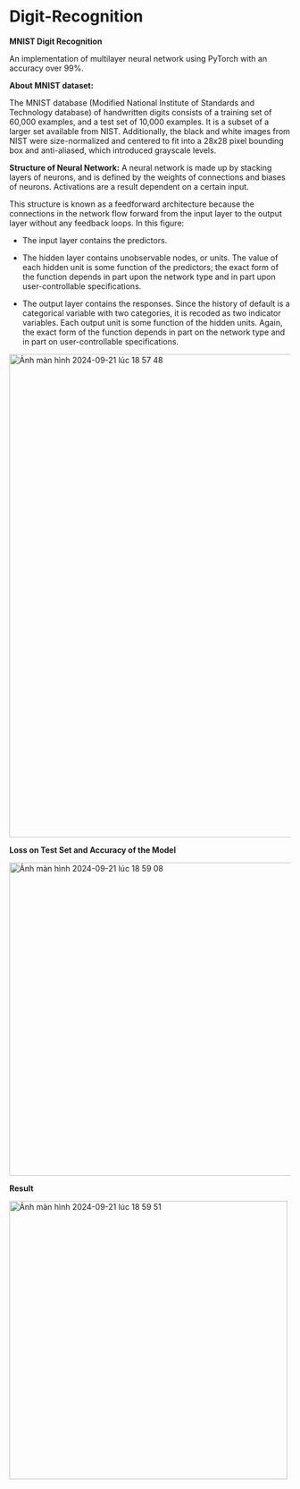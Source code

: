 # Digit-Recognition
__MNIST Digit Recognition__

An implementation of multilayer neural network using PyTorch with an accuracy over 99%.

__About MNIST dataset:__

The MNIST database (Modified National Institute of Standards and Technology database) of handwritten digits consists of a training set of 60,000 examples, and a test set of 10,000 examples. It is a subset of a larger set available from NIST. Additionally, the black and white images from NIST were size-normalized and centered to fit into a 28x28 pixel bounding box and anti-aliased, which introduced grayscale levels.

__Structure of Neural Network:__
A neural network is made up by stacking layers of neurons, and is defined by the weights of connections and biases of neurons. Activations are a result dependent on a certain input.

This structure is known as a feedforward architecture because the connections in the network flow forward from the input layer to the output layer without any feedback loops. In this figure:

- The input layer contains the predictors.

- The hidden layer contains unobservable nodes, or units. The value of each hidden unit is some function of the predictors; the exact form of the function depends in part upon the network type and in part upon user-controllable specifications.

- The output layer contains the responses. Since the history of default is a categorical variable with two categories, it is recoded as two indicator variables. Each output unit is some function of the hidden units. Again, the exact form of the function depends in part on the network type and in part on user-controllable specifications. 

<img width="864" alt="Ảnh màn hình 2024-09-21 lúc 18 57 48" src="https://github.com/user-attachments/assets/b60e116c-a8bb-49a1-a406-b74c9d805024">

__Loss on Test Set and Accuracy of the Model__

<img width="560" alt="Ảnh màn hình 2024-09-21 lúc 18 59 08" src="https://github.com/user-attachments/assets/cf6a5bf1-00cd-4eea-9c65-bb7f52678a30">

__Result__

<img width="498" alt="Ảnh màn hình 2024-09-21 lúc 18 59 51" src="https://github.com/user-attachments/assets/5a56b942-ce0c-46a9-8795-e20ece5ec707">


